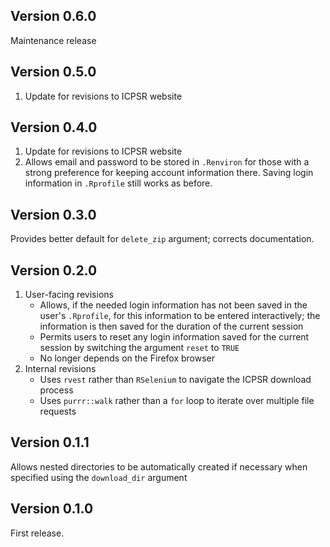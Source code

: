 ## Version 0.6.0
Maintenance release

## Version 0.5.0
1. Update for revisions to ICPSR website

## Version 0.4.0
1. Update for revisions to ICPSR website
1. Allows email and password to be stored in `.Renviron` for those with a strong preference for keeping account information there.  Saving login information in `.Rprofile` still works as before.

## Version 0.3.0
Provides better default for `delete_zip` argument; corrects documentation.

## Version 0.2.0
1. User-facing revisions
    + Allows, if the needed login information has not been saved in the user's `.Rprofile`, for this information to be entered interactively; the information is then saved for the duration of the current session
    + Permits users to reset any login information saved for the current session by switching the argument `reset` to `TRUE`
    + No longer depends on the Firefox browser
1. Internal revisions
    + Uses `rvest` rather than `RSelenium` to navigate the ICPSR download process
    + Uses `purrr::walk` rather than a `for` loop to iterate over multiple file requests

## Version 0.1.1
Allows nested directories to be automatically created if necessary when specified using the `download_dir` argument

## Version 0.1.0
First release.
